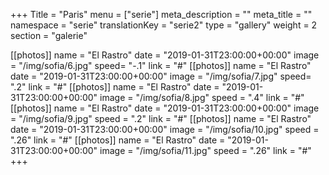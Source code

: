 +++
Title = "Paris"
menu = ["serie"]
meta_description = ""
meta_title = ""
namespace = "serie"
translationKey = "serie2"
type = "gallery"
weight = 2
section = "galerie"

[[photos]]
name = "El Rastro"
date = "2019-01-31T23:00:00+00:00"
image = "/img/sofia/6.jpg"
speed= "-.1"
link = "#"
[[photos]]
name = "El Rastro"
date = "2019-01-31T23:00:00+00:00"
image = "/img/sofia/7.jpg"
speed= ".2"
link = "#"
[[photos]]
name = "El Rastro"
date = "2019-01-31T23:00:00+00:00"
image = "/img/sofia/8.jpg"
speed = ".4"
link = "#"
[[photos]]
name = "El Rastro"
date = "2019-01-31T23:00:00+00:00"
image = "/img/sofia/9.jpg"
speed = ".2"
link = "#"
[[photos]]
name = "El Rastro"
date = "2019-01-31T23:00:00+00:00"
image = "/img/sofia/10.jpg"
speed = ".26"
link = "#"
[[photos]]
name = "El Rastro"
date = "2019-01-31T23:00:00+00:00"
image = "/img/sofia/11.jpg"
speed = ".26"
link = "#"
+++
